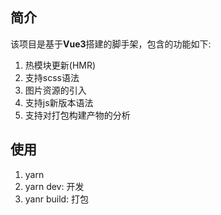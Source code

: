 ## 简介
该项目是基于**Vue3**搭建的脚手架，包含的功能如下:

1. 热模块更新(HMR)
2. 支持scss语法
3. 图片资源的引入
4. 支持js新版本语法
5. 支持对打包构建产物的分析
## 使用
1. yarn
2. yarn dev: 开发
3. yanr build: 打包